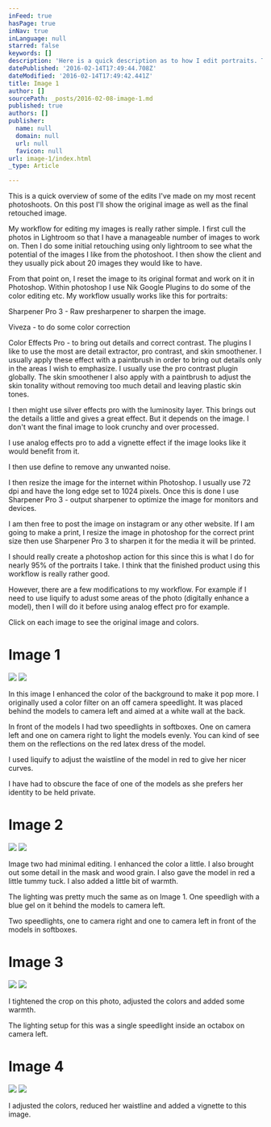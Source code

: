 ```yaml
---
inFeed: true
hasPage: true
inNav: true
inLanguage: null
starred: false
keywords: []
description: 'Here is a quick description as to how I edit portraits. These images are from a photoshoot I did for a client in Madrid, Spain.'
datePublished: '2016-02-14T17:49:44.708Z'
dateModified: '2016-02-14T17:49:42.441Z'
title: Image 1
author: []
sourcePath: _posts/2016-02-08-image-1.md
published: true
authors: []
publisher:
  name: null
  domain: null
  url: null
  favicon: null
url: image-1/index.html
_type: Article

---
```

This is a quick overview of some of the edits I've made on my most recent photoshoots.  On this post I'll show the original image as well as the final retouched image. 

My workflow for editing my images is really rather simple. I first cull the photos in Lightroom so that I have a manageable number of images to work on. Then I do some initial retouching using only lightroom to see what the potential of the images I like from the photoshoot. I then show the client and they usually pick about 20 images they would like to have.

From that point on, I reset the image to its original format and work on it in Photoshop. Within photoshop I use Nik Google Plugins to do some of the color editing etc. My workflow usually works like this for portraits:

Sharpener Pro 3 - Raw presharpener to sharpen the image.

Viveza - to do some color correction

Color Effects Pro - to bring out details and correct contrast. The plugins I like to use the most are detail extractor, pro contrast, and skin smoothener. I usually apply these effect with a paintbrush in order to bring out details only in the areas I wish to emphasize. I usually use the pro contrast plugin globally. The skin smoothener I also apply with a paintbrush to adjust the skin tonality without removing too much detail and leaving plastic skin tones.

I then might use silver effects pro with the luminosity layer. This brings out the details a little and gives a great effect. But it depends on the image. I don't want the final image to look crunchy and over processed.

I use analog effects pro to add a vignette effect if the image looks like it would benefit from it.

I then use define to remove any unwanted noise. 

I then resize the image for the internet within Photoshop. I usually use 72 dpi and have the long edge set to 1024 pixels. Once this is done I use Sharpener Pro 3 - output sharpener to optimize the image for monitors and devices. 

I am then free to post the image on instagram or any other website. If I am going to make a print, I resize the image in photoshop for the correct print size then use Sharpener Pro 3 to sharpen it for the media it will be printed.

I should really create a photoshop action for this since this is what I do for nearly 95% of the portraits I take. I think that the finished product using this workflow is really rather good.

However, there are a few modifications to my workflow. For example if I need to use liquify to adust some areas of the photo (digitally enhance a model), then I will do it before using analog effect pro for example.

Click on each image to see the original image and colors.

# Image 1
![](https://the-grid-user-content.s3-us-west-2.amazonaws.com/b0349937-0513-4879-9eb9-22c003d94c3d.jpg)
![](https://the-grid-user-content.s3-us-west-2.amazonaws.com/f81e0118-7e48-4d20-80b9-cb74688818e3.jpg)

In this image I enhanced the color of the background to make it pop more. I originally used a color filter on an off camera speedlight. It was placed behind the models to camera left and aimed at a white wall at the back.

In front of the models I had two speedlights in softboxes. One on camera left and one on camera right to light the models evenly. You can kind of see them on the reflections on the red latex dress of the model.

I used liquify to adjust the waistline of the model in red to give her nicer curves.

I have had to obscure the face of one of the models as she prefers her identity to be held private.

# Image 2
![](https://the-grid-user-content.s3-us-west-2.amazonaws.com/11f4ea79-15a9-4f5b-be86-4e3632726ffd.jpg)
![](https://the-grid-user-content.s3-us-west-2.amazonaws.com/90e83800-71b1-4a8f-904d-9c040a6e675b.jpg)

Image two had minimal editing. I enhanced the color a little. I also brought out some detail in the mask and wood grain. I also gave the model in red a little tummy tuck. I also added a little bit of warmth.

The lighting was pretty much the same as on Image 1\. One speedligh with a blue gel on it behind the models to camera left.

Two speedlights, one to camera right and one to camera left in front of the models in softboxes.

# Image 3
![](https://s3-us-west-2.amazonaws.com/the-grid-img/p/d6e56fdbba645cc330cdb2e621e4bb1cd80dae51.jpg)
![](https://s3-us-west-2.amazonaws.com/the-grid-img/p/1efb033d5e70f633b5a43c75855610c5eaef2f3c.jpg)

I tightened the crop on this photo, adjusted the colors and added some warmth.

The lighting setup for this was a single speedlight inside an octabox on camera left.

# Image 4
![](https://s3-us-west-2.amazonaws.com/the-grid-img/p/99fbd080e19441b30c11182165b4e877a0f0393d.jpg)
![](https://s3-us-west-2.amazonaws.com/the-grid-img/p/c57b52306739bac6295749a464a3dca108188d77.jpg)

I adjusted the colors, reduced her waistline and added a vignette to this image.